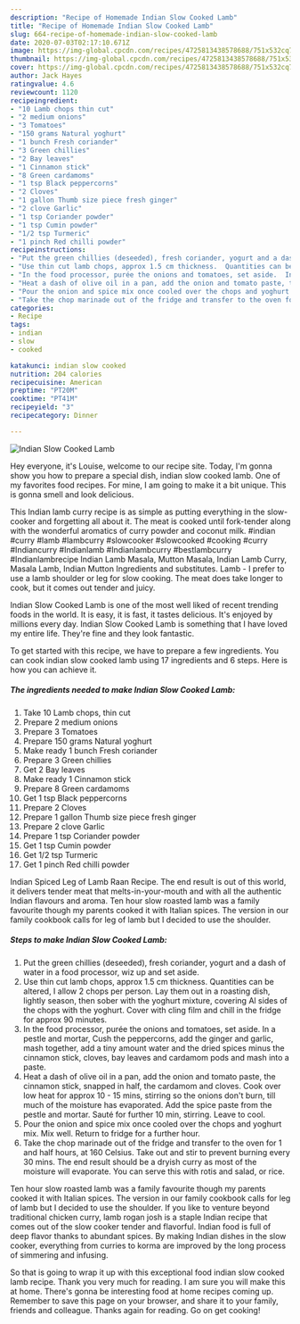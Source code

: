 ```yaml
---
description: "Recipe of Homemade Indian Slow Cooked Lamb"
title: "Recipe of Homemade Indian Slow Cooked Lamb"
slug: 664-recipe-of-homemade-indian-slow-cooked-lamb
date: 2020-07-03T02:17:10.671Z
image: https://img-global.cpcdn.com/recipes/4725813438578688/751x532cq70/indian-slow-cooked-lamb-recipe-main-photo.jpg
thumbnail: https://img-global.cpcdn.com/recipes/4725813438578688/751x532cq70/indian-slow-cooked-lamb-recipe-main-photo.jpg
cover: https://img-global.cpcdn.com/recipes/4725813438578688/751x532cq70/indian-slow-cooked-lamb-recipe-main-photo.jpg
author: Jack Hayes
ratingvalue: 4.6
reviewcount: 1120
recipeingredient:
- "10 Lamb chops thin cut"
- "2 medium onions"
- "3 Tomatoes"
- "150 grams Natural yoghurt"
- "1 bunch Fresh coriander"
- "3 Green chillies"
- "2 Bay leaves"
- "1 Cinnamon stick"
- "8 Green cardamoms"
- "1 tsp Black peppercorns"
- "2 Cloves"
- "1 gallon Thumb size piece fresh ginger"
- "2 clove Garlic"
- "1 tsp Coriander powder"
- "1 tsp Cumin powder"
- "1/2 tsp Turmeric"
- "1 pinch Red chilli powder"
recipeinstructions:
- "Put the green chillies (deseeded), fresh coriander, yogurt and a dash of water in a food processor, wiz up and set aside."
- "Use thin cut lamb chops, approx 1.5 cm thickness.  Quantities can be altered, I allow 2 chops per person.  Lay them out in a roasting dish, lightly season, then sober with the yoghurt mixture, covering Al sides of the chops with the yoghurt.  Cover with cling film and chill in the fridge for approx 90 minutes."
- "In the food processor, purée the onions and tomatoes, set aside.  In a pestle and mortar, Cush the peppercorns, add the ginger and garlic, mash together, add a tiny amount water and the dried spices minus the cinnamon stick, cloves, bay leaves and cardamom pods and mash into a paste."
- "Heat a dash of olive oil in a pan, add the onion and tomato paste, the cinnamon stick, snapped in half, the cardamom and cloves.  Cook over low heat for approx 10 - 15 mins, stirring so the onions don&#39;t burn, till much of the moisture has evaporated.  Add the spice paste from the pestle and mortar.  Sauté for further 10 min, stirring.  Leave to cool."
- "Pour the onion and spice mix once cooled over the chops and yoghurt mix.  Mix well.  Return to fridge for a further hour."
- "Take the chop marinade out of the fridge and transfer to the oven for 1 and half hours, at 160 Celsius.  Take out and stir to prevent burning every 30 mins.  The end result should be a dryish curry as most of the moisture will evaporate.  You can serve this with rotis and salad, or rice."
categories:
- Recipe
tags:
- indian
- slow
- cooked

katakunci: indian slow cooked 
nutrition: 204 calories
recipecuisine: American
preptime: "PT20M"
cooktime: "PT41M"
recipeyield: "3"
recipecategory: Dinner

---
```



![Indian Slow Cooked Lamb](https://img-global.cpcdn.com/recipes/4725813438578688/751x532cq70/indian-slow-cooked-lamb-recipe-main-photo.jpg)

Hey everyone, it's Louise, welcome to our recipe site. Today, I'm gonna show you how to prepare a special dish, indian slow cooked lamb. One of my favorites food recipes. For mine, I am going to make it a bit unique. This is gonna smell and look delicious.

This Indian lamb curry recipe is as simple as putting everything in the slow-cooker and forgetting all about it. The meat is cooked until fork-tender along with the wonderful aromatics of curry powder and coconut milk. #indian #curry #lamb #lambcurry #slowcooker #slowcooked #cooking #curry #Indiancurry #Indianlamb #Indianlambcurry #bestlambcurry #Indianlambrecipe Indian Lamb Masala, Mutton Masala, Indian Lamb Curry, Masala Lamb, Indian Mutton Ingredients and substitutes. Lamb - I prefer to use a lamb shoulder or leg for slow cooking. The meat does take longer to cook, but it comes out tender and juicy.

Indian Slow Cooked Lamb is one of the most well liked of recent trending foods in the world. It is easy, it is fast, it tastes delicious. It's enjoyed by millions every day. Indian Slow Cooked Lamb is something that I have loved my entire life. They're fine and they look fantastic.


To get started with this recipe, we have to prepare a few ingredients. You can cook indian slow cooked lamb using 17 ingredients and 6 steps. Here is how you can achieve it.

<!--inarticleads1-->

##### The ingredients needed to make Indian Slow Cooked Lamb:

1. Take 10 Lamb chops, thin cut
1. Prepare 2 medium onions
1. Prepare 3 Tomatoes
1. Prepare 150 grams Natural yoghurt
1. Make ready 1 bunch Fresh coriander
1. Prepare 3 Green chillies
1. Get 2 Bay leaves
1. Make ready 1 Cinnamon stick
1. Prepare 8 Green cardamoms
1. Get 1 tsp Black peppercorns
1. Prepare 2 Cloves
1. Prepare 1 gallon Thumb size piece fresh ginger
1. Prepare 2 clove Garlic
1. Prepare 1 tsp Coriander powder
1. Get 1 tsp Cumin powder
1. Get 1/2 tsp Turmeric
1. Get 1 pinch Red chilli powder


Indian Spiced Leg of Lamb Raan Recipe. The end result is out of this world, it delivers tender meat that melts-in-your-mouth and with all the authentic Indian flavours and aroma. Ten hour slow roasted lamb was a family favourite though my parents cooked it with Italian spices. The version in our family cookbook calls for leg of lamb but I decided to use the shoulder. 

<!--inarticleads2-->

##### Steps to make Indian Slow Cooked Lamb:

1. Put the green chillies (deseeded), fresh coriander, yogurt and a dash of water in a food processor, wiz up and set aside.
1. Use thin cut lamb chops, approx 1.5 cm thickness.  Quantities can be altered, I allow 2 chops per person.  Lay them out in a roasting dish, lightly season, then sober with the yoghurt mixture, covering Al sides of the chops with the yoghurt.  Cover with cling film and chill in the fridge for approx 90 minutes.
1. In the food processor, purée the onions and tomatoes, set aside.  In a pestle and mortar, Cush the peppercorns, add the ginger and garlic, mash together, add a tiny amount water and the dried spices minus the cinnamon stick, cloves, bay leaves and cardamom pods and mash into a paste.
1. Heat a dash of olive oil in a pan, add the onion and tomato paste, the cinnamon stick, snapped in half, the cardamom and cloves.  Cook over low heat for approx 10 - 15 mins, stirring so the onions don&#39;t burn, till much of the moisture has evaporated.  Add the spice paste from the pestle and mortar.  Sauté for further 10 min, stirring.  Leave to cool.
1. Pour the onion and spice mix once cooled over the chops and yoghurt mix.  Mix well.  Return to fridge for a further hour.
1. Take the chop marinade out of the fridge and transfer to the oven for 1 and half hours, at 160 Celsius.  Take out and stir to prevent burning every 30 mins.  The end result should be a dryish curry as most of the moisture will evaporate.  You can serve this with rotis and salad, or rice.


Ten hour slow roasted lamb was a family favourite though my parents cooked it with Italian spices. The version in our family cookbook calls for leg of lamb but I decided to use the shoulder. If you like to venture beyond traditional chicken curry, lamb rogan josh is a staple Indian recipe that comes out of the slow cooker tender and flavorful. Indian food is full of deep flavor thanks to abundant spices. By making Indian dishes in the slow cooker, everything from curries to korma are improved by the long process of simmering and infusing. 

So that is going to wrap it up with this exceptional food indian slow cooked lamb recipe. Thank you very much for reading. I am sure you will make this at home. There's gonna be interesting food at home recipes coming up. Remember to save this page on your browser, and share it to your family, friends and colleague. Thanks again for reading. Go on get cooking!
